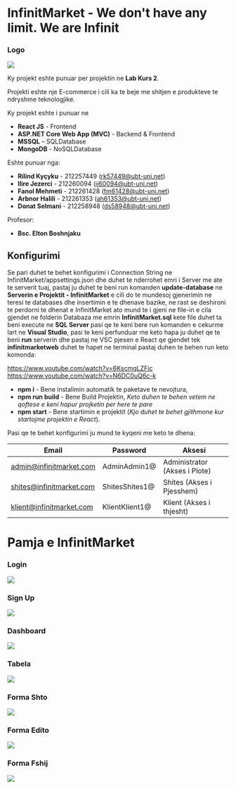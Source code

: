 # InfinitMarket - We don't have any limit. We are Infinit

### Logo

![](ReadMeImages/Logo.png)

Ky projekt eshte punuar per projektin ne **Lab Kurs 2**.

Projekti eshte nje E-commerce i cili ka te beje me shitjen e produkteve te ndryshme teknologjike.

Ky projekt eshte i punuar ne

- **React JS** - Frontend
- **ASP.NET Core Web App (MVC)** - Backend & Frontend
- **MSSQL** – SQLDatabase
- **MongoDB** - NoSQLDatabase

Eshte punuar nga:

- **Rilind Kyçyku** - 212257449 (rk57449@ubt-uni.net)
- **Ilire Jezerci** - 212260094 (ij60094@ubt-uni.net)
- **Fanol Mehmeti** - 212261428 (fm61428@ubt-uni.net)
- **Arbnor Halili** - 212261353 (ah61353@ubt-uni.net)
- **Donat Selmani** - 212258948 (ds58948@ubt-uni.net)

Profesor:

- **Bsc. Elton Boshnjaku**

## Konfigurimi

Se pari duhet te behet konfigurimi i Connection String ne InfinitMarket/appsettings.json dhe duhet te nderrohet emri i Server me ate te serverit tuaj, pastaj ju duhet te beni run komanden **update-database** ne **Serverin e Projektit - InfinitMarket** e cili do te mundesoj gjenerimin ne teresi te databases dhe insertimin e te dhenave bazike, ne rast se deshironi te perdorni te dhenat e InfinitMarket ato mund te i gjeni ne file-in e cila gjendet ne folderin Databaza me emrin **InfinitMarket.sql** kete file duhet ta beni execute ne **SQL Server** pasi qe te keni bere run komanden e cekurme lart ne **Visual Studio**, pasi te keni perfunduar me keto hapa ju duhet qe te beni **run** serverin dhe pastaj ne VSC pjesen e React qe gjendet tek **infinitmarketweb** duhet te hapet ne terminal pastaj duhen te behen run keto komonda:

https://www.youtube.com/watch?v=6KscmgLZFic
https://www.youtube.com/watch?v=N6DC0uQ6c-k

- **npm i** - Bene instalimin automatik te paketave te nevojtura,
- **npm run build** - Bene Build Projektin,
  _Keto duhen te behen vetem ne qoftese e keni hapur projketin per here te pare_
- **npm start** - Bene startimin e projektit (_Kjo duhet te behet gjithmone kur startojme projektin e React_).

Pasi qe te behet konfigurimi ju mund te kyqeni me keto te dhena:

| **Email**                | **Password**   | **Aksesi**                    |
| ------------------------ | -------------- | ----------------------------- |
| admin@infinitmarket.com  | AdminAdmin1@   | Administrator (Akses i Plote) |
| shites@infinitmarket.com | ShitesShites1@ | Shites (Akses i Pjesshem)     |
| klient@infinitmarket.com | KlientKlient1@ | Klient (Akses i thjesht)      |

# Pamja e InfinitMarket

### Login

![](ReadMeImages/Login.png)

### Sign Up

![](ReadMeImages/SignUp.png)

### Dashboard

![](ReadMeImages/Dashboard.png)

### Tabela

![](ReadMeImages/Tabela.png)

### Forma Shto

![](ReadMeImages/FormaShto.png)

### Forma Edito

![](ReadMeImages/FormaEdito.png)

### Forma Fshij

![](ReadMeImages/FormaFshij.png)
